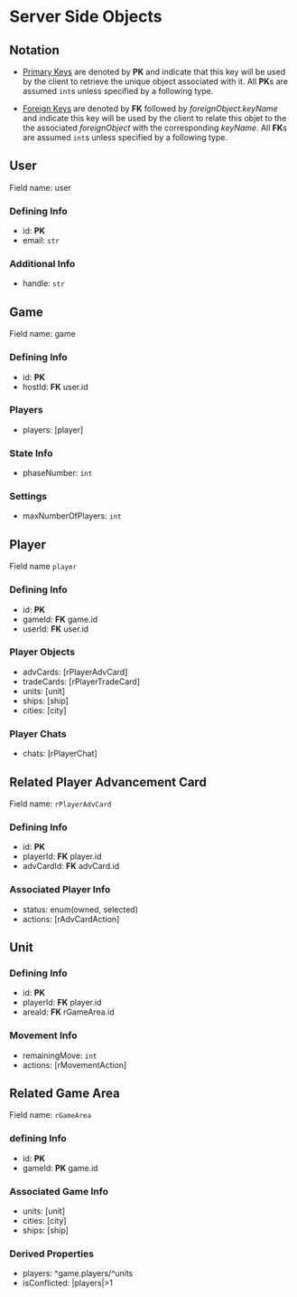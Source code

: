 # Server Side Objects

## Notation

- <u>Primary Keys</u> are denoted by **PK** and indicate that this key will be used by the client to retrieve the unique object associated with it. All **PK**s are assumed `int`s unless specified by a following type.

- <u>Foreign Keys</u> are denoted by **FK** followed by *foreignObject.keyName* and indicate this key will be used by the client to relate this objet to the the associated *foreignObject* with the corresponding *keyName*. All **FK**s are assumed `int`s unless specified by a following type.

## User
Field name: user
### Defining Info
- id: **PK**
- email: `str`
### Additional Info
- handle: `str`
## Game
Field name: game
### Defining Info
- id: **PK**
- hostId: **FK** user.id
### Players
- players: [player]
### State Info
- phaseNumber: `int`
### Settings
- maxNumberOfPlayers: `int`
## Player
Field name `player`
### Defining Info
- id: **PK**
- gameId: **FK** game.id
- userId: **FK** user.id
### Player Objects
- advCards: [rPlayerAdvCard]
- tradeCards: [rPlayerTradeCard]
- units: [unit]
- ships: [ship]
- cities: [city]
### Player Chats
- chats: [rPlayerChat]
## Related Player Advancement Card
Field name: `rPlayerAdvCard`
### Defining Info
- id: **PK**
- playerId: **FK** player.id
- advCardId: **FK** advCard.id
### Associated Player Info
- status: enum(owned, selected)
- actions: [rAdvCardAction]
## Unit
### Defining Info
- id: **PK**
- playerId: **FK** player.id
- areaId: **FK** rGameArea.id
### Movement Info
- remainingMove: `int`
- actions: [rMovementAction]
## Related Game Area
Field name: `rGameArea`
### defining Info
- id: **PK**
- gameId: **PK** game.id
### Associated Game Info
- units: [unit]
- cities: [city]
- ships: [ship]
### Derived Properties
- players: ^game.players/^units
- isConflicted: |players|>1